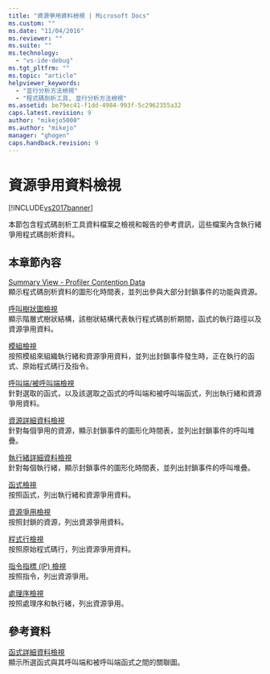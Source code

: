 ```yaml
---
title: "資源爭用資料檢視 | Microsoft Docs"
ms.custom: ""
ms.date: "11/04/2016"
ms.reviewer: ""
ms.suite: ""
ms.technology: 
  - "vs-ide-debug"
ms.tgt_pltfrm: ""
ms.topic: "article"
helpviewer_keywords: 
  - "並行分析方法檢視"
  - "程式碼剖析工具, 並行分析方法檢視"
ms.assetid: be79ec41-f1dd-4984-993f-5c2962355a32
caps.latest.revision: 9
author: "mikejo5000"
ms.author: "mikejo"
manager: "ghogen"
caps.handback.revision: 9
---
```

# 資源爭用資料檢視
[!INCLUDE[vs2017banner](../code-quality/includes/vs2017banner.md)]

本節包含程式碼剖析工具資料檔案之檢視和報告的參考資訊，這些檔案內含執行緒爭用程式碼剖析資料。  
  
## 本章節內容  
 [Summary View \- Profiler Contention Data](../profiling/resource-contention-data-views.md)  
 顯示程式碼剖析資料的圖形化時間表，並列出參與大部分封鎖事件的功能與資源。  
  
 [呼叫樹狀圖檢視](../profiling/call-tree-view-contention-data.md)  
 顯示階層式樹狀結構，該樹狀結構代表執行程式碼剖析期間，函式的執行路徑以及資源爭用資料。  
  
 [模組檢視](../profiling/modules-view-contention-data.md)  
 按照模組來組織執行緒和資源爭用資料，並列出封鎖事件發生時，正在執行的函式、原始程式碼行及指令。  
  
 [呼叫端\/被呼叫端檢視](../profiling/caller-callee-view-contention-data.md)  
 針對選取的函式，以及該選取之函式的呼叫端和被呼叫端函式，列出執行緒和資源爭用資料。  
  
 [資源詳細資料檢視](../profiling/resource-details-view-contention-data.md)  
 針對每個爭用的資源，顯示封鎖事件的圖形化時間表，並列出封鎖事件的呼叫堆疊。  
  
 [執行緒詳細資料檢視](../profiling/thread-details-view-contention-data.md)  
 針對每個執行緒，顯示封鎖事件的圖形化時間表，並列出封鎖事件的呼叫堆疊。  
  
 [函式檢視](../profiling/functions-view-contention-data.md)  
 按照函式，列出執行緒和資源爭用資料。  
  
 [資源爭用檢視](../profiling/resource-contentions-view-contention-data.md)  
 按照封鎖的資源，列出資源爭用資料。  
  
 [程式行檢視](../profiling/lines-view-contention-data.md)  
 按照原始程式碼行，列出資源爭用資料。  
  
 [指令指標 \(IP\) 檢視](../profiling/instruction-pointers-ips-view-contention-data.md)  
 按照指令，列出資源爭用。  
  
 [處理序檢視](../profiling/process-view-contention-data.md)  
 按照處理序和執行緒，列出資源爭用。  
  
## 參考資料  
 [函式詳細資料檢視](../profiling/function-details-view.md)  
 顯示所選函式與其呼叫端和被呼叫端函式之間的關聯圖。